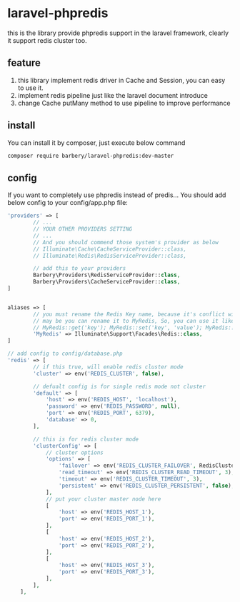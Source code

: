 # laravel-phpredis
this is the library provide phpredis support in the laravel framework, clearly it support redis cluster too.

## feature
1. this library implement redis driver in Cache and Session, you can easy to use it. 
2. implement redis pipeline just like the laravel document introduce
3. change Cache putMany method to use pipeline to improve performance


## install
You can install it by composer, just execute below command
```bash
composer require barbery/laravel-phpredis:dev-master
```

## config
If you want to completely use phpredis instead of predis... You should add below config to your config/app.php file:
```php
'providers' => [
        // ...
        // YOUR OTHER PROVIDERS SETTING 
        // ...
        // And you should commend those system's provider as below
        // Illuminate\Cache\CacheServiceProvider::class,
        // Illuminate\Redis\RedisServiceProvider::class,

        // add this to your providers
        Barbery\Providers\RedisServiceProvider::class,
        Barbery\Providers\CacheServiceProvider::class,
]


aliases => [
        // you must rename the Redis Key name, because it's conflict with the \Redis class provide by phpredis
        // may be you can rename it to MyRedis, So, you can use it like that: 
        // MyRedis::get('key'); MyRedis::set('key', 'value'); MyRedis::pipeline(function($pipe){YOUR_CODE});
        'MyRedis' => Illuminate\Support\Facades\Redis::class,
]
```



```php
// add config to config/database.php
'redis' => [
        // if this true, will enable redis cluster mode
        'cluster' => env('REDIS_CLUSTER', false),

        // defualt config is for single redis mode not cluster
        'default' => [
            'host' => env('REDIS_HOST', 'localhost'),
            'password' => env('REDIS_PASSWORD', null),
            'port' => env('REDIS_PORT', 6379),
            'database' => 0,
        ],

        // this is for redis cluster mode
        'clusterConfig' => [
            // cluster options
            'options' => [
                'failover' => env('REDIS_CLUSTER_FAILOVER', RedisCluster::FAILOVER_ERROR),
                'read_timeout' => env('REDIS_CLUSTER_READ_TIMEOUT', 3),
                'timeout' => env('REDIS_CLUSTER_TIMEOUT', 3),
                'persistent' => env('REDIS_CLUSTER_PERSISTENT', false),
            ],
            // put your cluster master node here
            [
                'host' => env('REDIS_HOST_1'),
                'port' => env('REDIS_PORT_1'),
            ],
            [
                'host' => env('REDIS_HOST_2'),
                'port' => env('REDIS_PORT_2'),
            ],
            [
                'host' => env('REDIS_HOST_3'),
                'port' => env('REDIS_PORT_3'),
            ],
        ],
    ],

```

